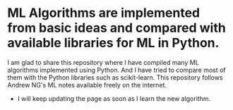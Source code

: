 # ML Algorithms are implemented from basic ideas and compared with available libraries for ML in Python.
I am glad to share this repository where I have compiled many ML algorithms implemented using Python. And I have tried to compare most of them with the Python libraries such as scikit-learn. 
This repository follows Andrew NG's ML notes available freely on the internet. 
- I will keep updating the page as soon as I learn the new algorithm.

